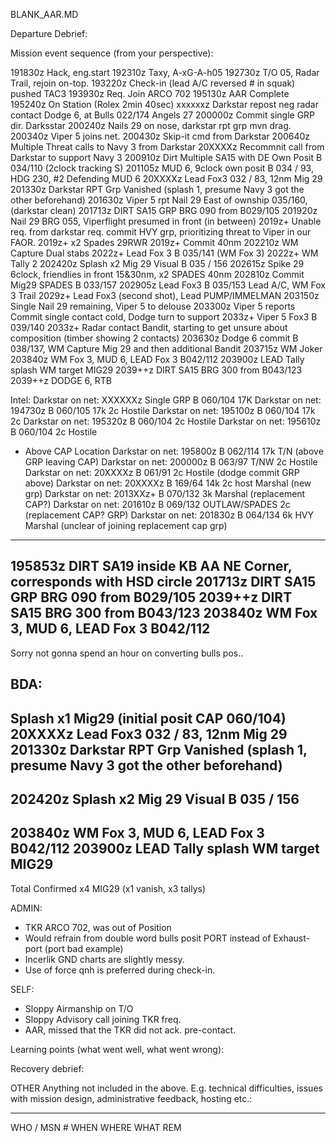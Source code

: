 BLANK_AAR.MD

Departure Debrief:

Mission event sequence (from your perspective):

191830z Hack, eng.start
192310z Taxy, A-xG-A-h05
192730z T/O 05, Radar Trail, rejoin on-top.
193220z Check-in (lead A/C reversed # in squak) pushed TAC3
193930z Req. Join ARCO 702
195130z AAR Complete
195240z On Station (Rolex 2min 40sec)
xxxxxxz Darkstar repost neg radar contact Dodge 6, at Bulls 022/174 Angels 27
200000z Commit single GRP dir. Darksstar
200240z Nails 29 on nose, darkstar rpt grp mvn drag.
200340z Viper 5 joins net.
200430z Skip-it cmd from Darkstar
200640z Multiple Threat calls to Navy 3 from Darkstar
20XXXXz Recommnit call from Darkstar to support Navy 3
200910z Dirt Multiple SA15 with DE Own Posit B 034/110 (2clock tracking S)
201105z MUD 6, 9clock own posit B 034 / 93, HDG 230, #2 Defending MUD 6
20XXXXz Lead Fox3 032 / 83, 12nm Mig 29
201330z Darkstar RPT Grp Vanished (splash 1, presume Navy 3 got the other beforehand) 
201630z Viper 5 rpt Nail 29 East of ownship 035/160, (darkstar clean)
201713z DIRT SA15 GRP BRG 090 from B029/105
201920z Nail 29 BRG 055, Viperflight presumed in front (in between)
2019z+ Unable req. from darkstar req. commit HVY grp, prioritizing threat to Viper in our FAOR.
2019z+ x2 Spades 29RWR
2019z+ Commit 40nm
202210z WM Capture Dual stabs
2022z+ Lead Fox 3 B 035/141 (WM Fox 3)
2022z+ WM Tally 2
202420z Splash x2 Mig 29 Visual B 035 / 156
202615z Spike 29 6clock, friendlies in front 15&30nm, x2 SPADES 40nm
202810z Commit Mig29 SPADES B 033/157
202905z Lead Fox3 B 035/153 Lead A/C, WM Fox 3 Trail
2029z+ Lead Fox3 (second shot), Lead PUMP/IMMELMAN
203150z Single Nail 29 remaining, Viper 5 to delouse
203300z Viper 5 reports Commit single contact cold, Dodge turn to support
2033z+ Viper 5 Fox3 B 039/140
2033z+ Radar contact Bandit, starting to get unsure about composition (timber showing 2 contacts)
203630z Dodge 6 commit B 038/137, WM Capture Mig 29 and then additional Bandit
203715z WM Joker
203840z WM Fox 3, MUD 6, LEAD Fox 3 B042/112
203900z LEAD Tally splash WM target MIG29
2039++z DIRT SA15 BRG 300 from B043/123
2039++z DODGE 6, RTB


Intel:
Darkstar on net: XXXXXXz Single GRP B 060/104 17K
Darkstar on net: 194730z B 060/105 17k 2c Hostile
Darkstar on net: 195100z B 060/104 17k 2c
Darkstar on net: 195320z B 060/104 2c Hostile
Darkstar on net: 195610z B 060/104 2c Hostile
- Above CAP Location
Darkstar on net: 195800z B 062/114 17k T/N (above GRP leaving CAP)
Darkstar on net: 200000z B 063/97 T/NW 2c Hostile
Darkstar on net: 20XXXXz B 061/91 2c Hostile (dodge commit GRP above)
Darkstar on net: 20XXXXz B 169/64 14k 2c host Marshal (new grp)
Darkstar on net: 2013XXz+ B 070/132 3k Marshal (replacement CAP?)
Darkstar on net: 201610z B 069/132 OUTLAW/SPADES 2c (replacement CAP? GRP)
Darkstar on net: 201830z B 064/134 6k HVY Marshal (unclear of joining replacement cap grp)
---
195853z DIRT SA19 inside KB AA NE Corner, corresponds with HSD circle 
201713z DIRT SA15 GRP BRG 090 from B029/105
2039++z DIRT SA15 BRG 300 from B043/123
203840z WM Fox 3, MUD 6, LEAD Fox 3 B042/112
---
Sorry not gonna spend an hour on converting bulls pos..



BDA:
--
Splash x1 Mig29 (initial posit CAP 060/104)
20XXXXz Lead Fox3 032 / 83, 12nm Mig 29
201330z Darkstar RPT Grp Vanished (splash 1, presume Navy 3 got the other beforehand)
--
202420z Splash x2 Mig 29 Visual B 035 / 156
--
203840z WM Fox 3, MUD 6, LEAD Fox 3 B042/112
203900z LEAD Tally splash WM target MIG29
-
Total Confirmed x4 MIG29 (x1 vanish, x3 tallys)


ADMIN:
- TKR ARCO 702, was out of Position
- Would refrain from double word bulls posit PORT instead of Exhaust-port (port bad example)
- Incerlik GND charts are slightly messy.
- Use of force qnh is preferred during check-in.

SELF:
- Sloppy Airmanship on T/O
- Sloppy Advisory call joining TKR freq.
- AAR, missed that the TKR did not ack. pre-contact.


Learning points (what went well, what went wrong):

Recovery debrief:

OTHER Anything not included in the above. E.g. technical difficulties, issues with mission design, administrative feedback, hosting etc.:



---

WHO / MSN #
WHEN
WHERE
WHAT
REM

